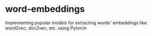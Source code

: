 # word-embeddings
Implementing popular models for extracting words' embeddings like word2vec, doc2vec, etc. using Pytorch
